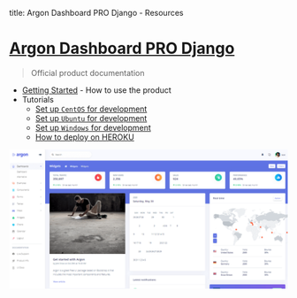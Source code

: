 title: Argon Dashboard PRO Django - Resources

# [Argon Dashboard PRO Django](https://www.creative-tim.com/product/argon-dashboard-pro-django)

> Official product documentation

- [Getting Started](./getting-started-django.md) - How to use the product
- Tutorials
    - [Set up `CentOS` for development](./setup-centos-for-development.md)
    - [Set up `Ubuntu` for development](./setup-ubuntu-for-development.md)
    - [Set up `Windows` for development](./setup-windows-for-development.md)
    - [How to deploy on HEROKU](./django-deploy-on-heroku.md)

![Argon Dashboard Django - Premium Django Template.](https://raw.githubusercontent.com/app-generator/django-dashboard-argon-pro/master/media/django-dashboard-argon-pro-screen-3.png)
